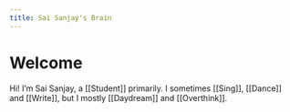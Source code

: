 ```yaml
---
title: Sai Sanjay's Brain
---
```

# Welcome
Hi! I’m Sai Sanjay, a [[Student]] primarily. I sometimes [[Sing]], [[Dance]] and [[Write]], but I mostly [[Daydream]] and [[Overthink]].